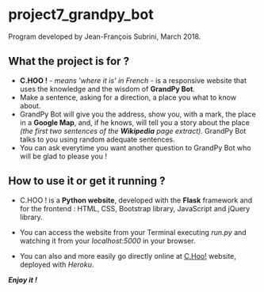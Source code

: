 # project7_grandpy_bot

Program developed by Jean-François Subrini, March 2018.



## What the project is for ?

* **C.HOO !** *- means 'where it is' in French -* is a responsive website that uses the knowledge and the wisdom of **GrandPy Bot**.
* Make a sentence, asking for a direction, a place you what to know about.
* GrandPy Bot will give you the address, show you, with a mark, the place in a **Google Map**, and, if he knows, will tell you a story about the place *(the first two sentences of the **Wikipedia** page extract)*. GrandPy Bot talks to you using random adequate sentences.
* You can ask everytime you want another question to GrandPy Bot who will be glad to please you !


## How to use it or get it running ?

* C.HOO ! is a **Python website**, developed with the **Flask** framework and for the frontend : HTML, CSS, Bootstrap library, JavaScript and jQuery library.

* You can access the website from your Terminal executing *run.py* and watching it from your *localhost:5000* in your browser.

* You can also and more easily go directly online at [C.Hoo!](https://c-hoo.herokuapp.com) website, deployed with *Heroku*.


***Enjoy it !***
